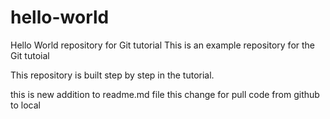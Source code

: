 # hello-world
Hello World repository for Git tutorial
This is an example repository for the Git tutoial 

This repository is built step by step in the tutorial.

this is new addition to readme.md file
this change for pull code from github to local
